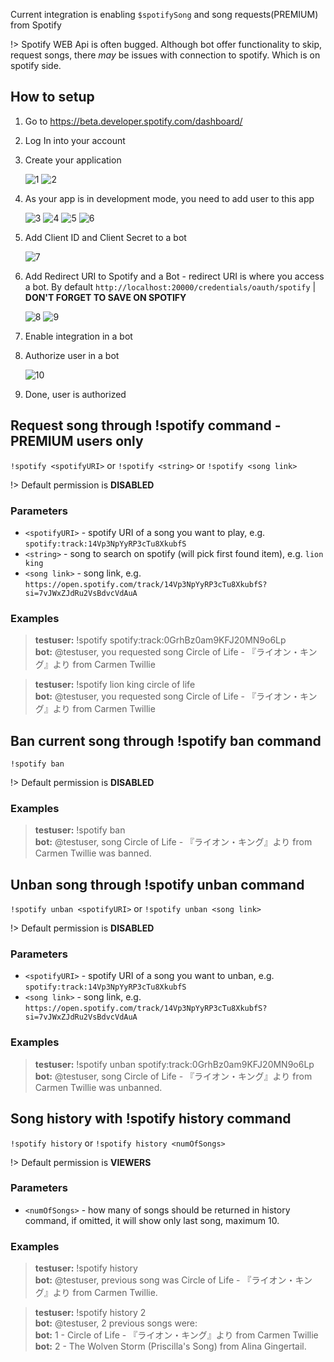 Current integration is enabling `$spotifySong` and song requests(PREMIUM) from Spotify

!> Spotify WEB Api is often bugged. Although bot offer functionality to skip,
   request songs, there *may* be issues with connection to spotify. Which is on spotify
   side.

## How to setup

1. Go to <https://beta.developer.spotify.com/dashboard/>
2. Log In into your account
3. Create your application

   ![1](../_images/spotify/1.png ':size=300')
   ![2](../_images/spotify/2.png ':size=300')

4. As your app is in development mode, you need to add user to this app

   ![3](../_images/spotify/3.png ':size=300')
   ![4](../_images/spotify/4.png ':size=300')
   ![5](../_images/spotify/5.png ':size=300')
   ![6](../_images/spotify/6.png ':size=300')

4. Add Client ID and Client Secret to a bot

   ![7](../_images/spotify/7.png ':size=300')

5. Add Redirect URI to Spotify and a Bot - redirect URI is where you access a bot.
   By default `http://localhost:20000/credentials/oauth/spotify` |
   **DON'T FORGET TO SAVE ON SPOTIFY**

   ![8](../_images/spotify/8.png ':size=300')
   ![9](../_images/spotify/9.png ':size=300')

6. Enable integration in a bot
7. Authorize user in a bot

   ![10](../_images/spotify/10.png ':size=300')

8. Done, user is authorized

## Request song through !spotify command - PREMIUM users only

`!spotify <spotifyURI>` or `!spotify <string>` or `!spotify <song link>`

!> Default permission is **DISABLED**

### Parameters

- `<spotifyURI>` -  spotify URI of a song you want to play, e.g. `spotify:track:14Vp3NpYyRP3cTu8XkubfS`
- `<string>` - song to search on spotify (will pick first found item), e.g.
  `lion king`
- `<song link>` - song link, e.g.
  `https://open.spotify.com/track/14Vp3NpYyRP3cTu8XkubfS?si=7vJWxZJdRu2VsBdvcVdAuA`

### Examples

<blockquote>
  <strong>testuser:</strong> !spotify spotify:track:0GrhBz0am9KFJ20MN9o6Lp <br>
  <strong>bot:</strong> @testuser, you requested song
  Circle of Life - 『ライオン・キング』より from Carmen Twillie
</blockquote>

<blockquote>
  <strong>testuser:</strong> !spotify lion king circle of life <br>
  <strong>bot:</strong> @testuser, you requested song
  Circle of Life - 『ライオン・キング』より from Carmen Twillie
</blockquote>

## Ban current song through !spotify ban command

`!spotify ban`

!> Default permission is **DISABLED**

### Examples

<blockquote>
  <strong>testuser:</strong> !spotify ban<br>
  <strong>bot:</strong> @testuser, song
  Circle of Life - 『ライオン・キング』より from Carmen Twillie was banned.
</blockquote>

## Unban song through !spotify unban command

`!spotify unban <spotifyURI>` or `!spotify unban <song link>`

!> Default permission is **DISABLED**

### Parameters

- `<spotifyURI>` -  spotify URI of a song you want to unban, e.g. `spotify:track:14Vp3NpYyRP3cTu8XkubfS`
- `<song link>` - song link, e.g.
  `https://open.spotify.com/track/14Vp3NpYyRP3cTu8XkubfS?si=7vJWxZJdRu2VsBdvcVdAuA`

### Examples

<blockquote>
  <strong>testuser:</strong> !spotify unban spotify:track:0GrhBz0am9KFJ20MN9o6Lp<br>
  <strong>bot:</strong> @testuser, song
  Circle of Life - 『ライオン・キング』より from Carmen Twillie was unbanned.
</blockquote>

## Song history with !spotify history command

`!spotify history` or `!spotify history <numOfSongs>`

!> Default permission is **VIEWERS**

### Parameters

- `<numOfSongs>` - how many of songs should be returned in history command, if
  omitted, it will show only last song, maximum 10.

### Examples

<blockquote>
  <strong>testuser:</strong> !spotify history<br>
  <strong>bot:</strong> @testuser, previous song was
  Circle of Life - 『ライオン・キング』より from Carmen Twillie.
</blockquote>


<blockquote>
  <strong>testuser:</strong> !spotify history 2<br>
  <strong>bot:</strong> @testuser, 2 previous songs were:<br>
  <strong>bot:</strong> 1 - Circle of Life - 『ライオン・キング』より from Carmen Twillie<br>
  <strong>bot:</strong> 2 - The Wolven Storm (Priscilla's Song) from Alina Gingertail.
</blockquote>
